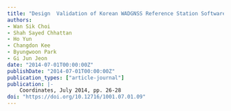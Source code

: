 ```yaml
---
title: "Design  Validation of Korean WADGNSS Reference Station Software"
authors:
- Wan Sik Choi
- Shah Sayed Chhattan
- Ho Yun
- Changdon Kee
- Byungwoon Park
- Gi Jun Jeon
date: "2014-07-01T00:00:00Z"
publishDate: "2014-07-01T00:00:00Z"
publication_types: ["article-journal"]
publication: |-
    Coordinates, July 2014, pp. 26-28
doi: "https://doi.org/10.12716/1001.07.01.09"
---
```

